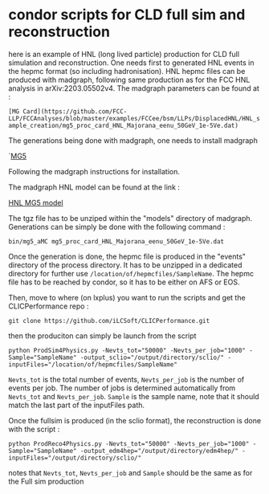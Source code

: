 # condor scripts for CLD full sim and reconstruction

here is an example of HNL (long lived particle) production for CLD full simulation and reconstruction. One needs first to generated HNL events in the hepmc format (so including hadronisation).
HNL hepmc files can be produced with madgraph, following same production as for the FCC HNL analysis in arXiv:2203.05502v4. The madgraph parameters can be found at : 
 
 `[MG Card](https://github.com/FCC-LLP/FCCAnalyses/blob/master/examples/FCCee/bsm/LLPs/DisplacedHNL/HNL_sample_creation/mg5_proc_card_HNL_Majorana_eenu_50GeV_1e-5Ve.dat)`

The generations being done with madgraph, one needs to install madgraph

`[MG5](https://launchpad.net/mg5amcnlo) 

Following the madgraph instructions for installation.

The madgraph HNL model can be found at the link :

[HNL MG5 model](https://feynrules.irmp.ucl.ac.be/raw-attachment/wiki/HeavyN/SM_HeavyN_CKM_AllMasses_LO.tgz)

The tgz file has to be unziped within the "models" directory of madgraph.  Generations can be simply be done with the following command :

`bin/mg5_aMC mg5_proc_card_HNL_Majorana_eenu_50GeV_1e-5Ve.dat`

Once the generation is done, the hepmc file is produced in the "events" directory of the process directory. It has to be unzipped in a dedicated directory for further use `/location/of/hepmcfiles/SampleName`. The hepmc file has to be reached by condor, so it has to be either on AFS or EOS.

Then, move to where (on lxplus) you want to run the scripts and get the CLICPerformance repo :

`git clone https://github.com/iLCSoft/CLICPerformance.git`

then the produciton can simply be launch from the script 

`python ProdSim4Physics.py -Nevts_tot="50000" -Nevts_per_job="1000" -Sample="SampleName" -output_sclio="/output/directory/sclio/" -inputFiles="/location/of/hepmcfiles/SampleName"`

`Nevts_tot` is the total number of events, `Nevts_per_job` is the number of events per job. The number of jobs is determined automatically from `Nevts_tot` and `Nevts_per_job`.
`Sample` is the sample name, note that it should match the last part of the inputFiles path.

Once the fullsim is produced (in the sclio format), the reconstruction is done with the script :

`python ProdReco4Physics.py -Nevts_tot="50000" -Nevts_per_job="1000" -Sample="SampleName" -output_edm4hep="/output/directory/edm4hep/" -inputFiles="/output/directory/sclio/"`

notes that `Nevts_tot`, `Nevts_per_job` and `Sample` should be the same as for the Full sim production
